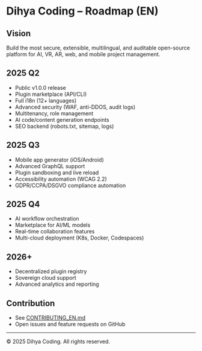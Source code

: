 # Dihya Coding – Roadmap (EN)

## Vision
Build the most secure, extensible, multilingual, and auditable open-source platform for AI, VR, AR, web, and mobile project management.

## 2025 Q2
- Public v1.0.0 release
- Plugin marketplace (API/CLI)
- Full i18n (12+ languages)
- Advanced security (WAF, anti-DDOS, audit logs)
- Multitenancy, role management
- AI code/content generation endpoints
- SEO backend (robots.txt, sitemap, logs)

## 2025 Q3
- Mobile app generator (iOS/Android)
- Advanced GraphQL support
- Plugin sandboxing and live reload
- Accessibility automation (WCAG 2.2)
- GDPR/CCPA/DSGVO compliance automation

## 2025 Q4
- AI workflow orchestration
- Marketplace for AI/ML models
- Real-time collaboration features
- Multi-cloud deployment (K8s, Docker, Codespaces)

## 2026+
- Decentralized plugin registry
- Sovereign cloud support
- Advanced analytics and reporting

## Contribution
- See [CONTRIBUTING_EN.md](./CONTRIBUTING_EN.md)
- Open issues and feature requests on GitHub

---
© 2025 Dihya Coding. All rights reserved.
